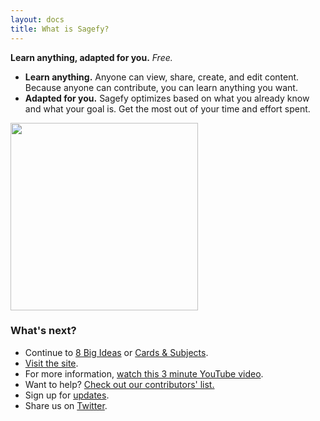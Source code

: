 ```yaml
---
layout: docs
title: What is Sagefy?
---
```


**Learn anything, adapted for you.** _Free._

- **Learn anything.** Anyone can view, share, create, and edit content. Because anyone can contribute, you can learn anything you want.
- **Adapted for you.** Sagefy optimizes based on what you already know and what your goal is. Get the most out of your time and effort spent.

[<img width="300" src="https://user-images.githubusercontent.com/1221423/55904606-186bb280-5b85-11e9-8c67-0d8baefefd2c.png">](https://sagefy.org)

### What's next?

- Continue to [8 Big Ideas](http://docs.sagefy.org/ideas) or [Cards & Subjects](http://docs.sagefy.org/cards-subjects).
- [Visit the site](https://sagefy.org).
- For more information, [watch this 3 minute YouTube video](https://youtu.be/gFn4Q9tx7Qs).
- Want to help? [Check out our contributors' list.](https://docs.sagefy.org/want-to-help)
- Sign up for [updates](/updates).
- Share us on [Twitter](https://twitter.com/sagefyorg).
